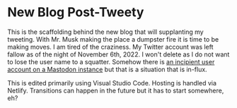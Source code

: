# New Blog Post-Tweety

This is the scaffolding behind the new blog that will supplanting my tweeting.  With Mr. Musk making the place a dumpster fire it is time to be making moves.  I am tired of the craziness.  My Twitter account was left fallow as of the night of November 6th, 2022.  I won't delete as I do not want to lose the user name to a squatter.  Somehow there is [an incipient user account on a Mastodon instance](https://mas.to/@smkellat) but that is a situation that is in-flux.

This is edited primarily using Visual Studio Code.  Hosting is handled via Netlify.  Transitions can happen in the future but it has to start somewhere, eh?
